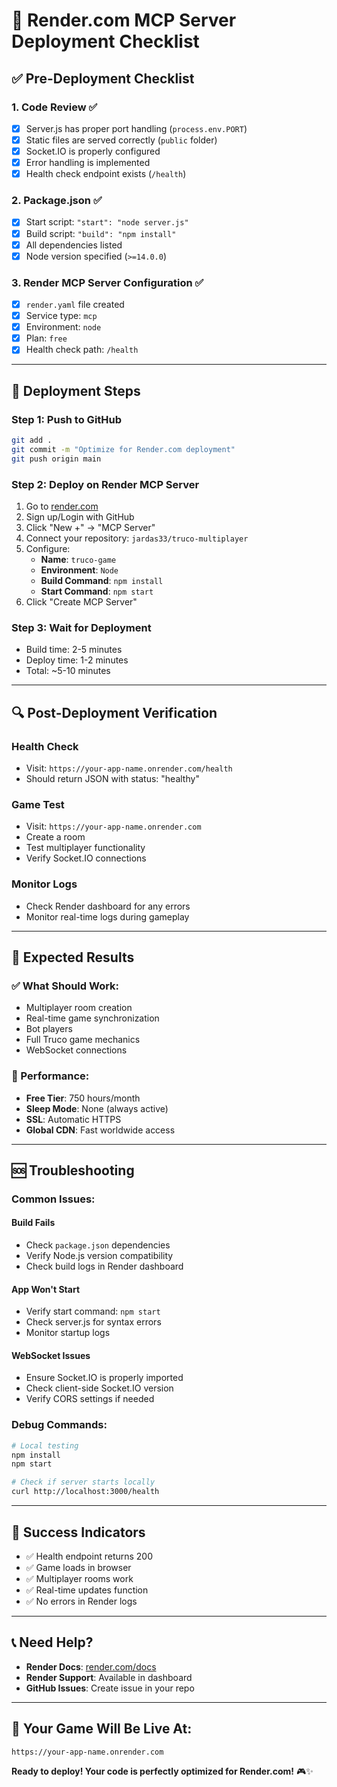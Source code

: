 # 🚀 Render.com MCP Server Deployment Checklist

## ✅ **Pre-Deployment Checklist**

### 1. **Code Review** ✅
- [x] Server.js has proper port handling (`process.env.PORT`)
- [x] Static files are served correctly (`public` folder)
- [x] Socket.IO is properly configured
- [x] Error handling is implemented
- [x] Health check endpoint exists (`/health`)

### 2. **Package.json** ✅
- [x] Start script: `"start": "node server.js"`
- [x] Build script: `"build": "npm install"`
- [x] All dependencies listed
- [x] Node version specified (`>=14.0.0`)

### 3. **Render MCP Server Configuration** ✅
- [x] `render.yaml` file created
- [x] Service type: `mcp`
- [x] Environment: `node`
- [x] Plan: `free`
- [x] Health check path: `/health`

---

## 🚀 **Deployment Steps**

### **Step 1: Push to GitHub**
```bash
git add .
git commit -m "Optimize for Render.com deployment"
git push origin main
```

### **Step 2: Deploy on Render MCP Server**
1. Go to [render.com](https://render.com)
2. Sign up/Login with GitHub
3. Click "New +" → "MCP Server"
4. Connect your repository: `jardas33/truco-multiplayer`
5. Configure:
   - **Name**: `truco-game`
   - **Environment**: `Node`
   - **Build Command**: `npm install`
   - **Start Command**: `npm start`
6. Click "Create MCP Server"

### **Step 3: Wait for Deployment**
- Build time: 2-5 minutes
- Deploy time: 1-2 minutes
- Total: ~5-10 minutes

---

## 🔍 **Post-Deployment Verification**

### **Health Check**
- Visit: `https://your-app-name.onrender.com/health`
- Should return JSON with status: "healthy"

### **Game Test**
- Visit: `https://your-app-name.onrender.com`
- Create a room
- Test multiplayer functionality
- Verify Socket.IO connections

### **Monitor Logs**
- Check Render dashboard for any errors
- Monitor real-time logs during gameplay

---

## 🎯 **Expected Results**

### **✅ What Should Work:**
- Multiplayer room creation
- Real-time game synchronization
- Bot players
- Full Truco game mechanics
- WebSocket connections

### **📱 Performance:**
- **Free Tier**: 750 hours/month
- **Sleep Mode**: None (always active)
- **SSL**: Automatic HTTPS
- **Global CDN**: Fast worldwide access

---

## 🆘 **Troubleshooting**

### **Common Issues:**

#### **Build Fails**
- Check `package.json` dependencies
- Verify Node.js version compatibility
- Check build logs in Render dashboard

#### **App Won't Start**
- Verify start command: `npm start`
- Check server.js for syntax errors
- Monitor startup logs

#### **WebSocket Issues**
- Ensure Socket.IO is properly imported
- Check client-side Socket.IO version
- Verify CORS settings if needed

### **Debug Commands:**
```bash
# Local testing
npm install
npm start

# Check if server starts locally
curl http://localhost:3000/health
```

---

## 🎉 **Success Indicators**

- ✅ Health endpoint returns 200
- ✅ Game loads in browser
- ✅ Multiplayer rooms work
- ✅ Real-time updates function
- ✅ No errors in Render logs

---

## 📞 **Need Help?**

- **Render Docs**: [render.com/docs](https://render.com/docs)
- **Render Support**: Available in dashboard
- **GitHub Issues**: Create issue in your repo

---

## 🚀 **Your Game Will Be Live At:**

`https://your-app-name.onrender.com`

**Ready to deploy! Your code is perfectly optimized for Render.com!** 🎮✨
